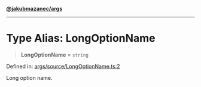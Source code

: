 [**@jakubmazanec/args**](../README.md)

---

# Type Alias: LongOptionName

> **LongOptionName** = `string`

Defined in:
[args/source/LongOptionName.ts:2](https://github.com/jakubmazanec/tools/blob/a9ba87d349a220bbed24d161794f90a6ba6009e5/packages/args/source/LongOptionName.ts#L2)

Long option name.
